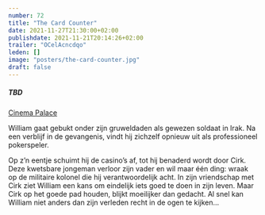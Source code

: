 ```yaml
---
number: 72
title: "The Card Counter"
date: 2021-11-27T21:30:00+02:00
publishdate: 2021-11-21T20:14:26+02:00
trailer: "OCelAcncdqo"
leden: []
image: "posters/the-card-counter.jpg"
draft: false
---
```


##### TBD

[Cinema Palace](https://cinema-palace.be/nl/film/card-counter)

William gaat gebukt onder zijn gruweldaden als gewezen soldaat in Irak. 
Na een verblijf in de gevangenis, vindt hij zichzelf opnieuw uit als professioneel pokerspeler. 
<!--more-->
Op z’n eentje schuimt hij de casino’s af, tot hij benaderd wordt door Cirk.
Deze kwetsbare jongeman verloor zijn vader en wil maar één ding: wraak op de militaire kolonel
die hij verantwoordelijk acht. In zijn vriendschap met Cirk ziet William een kans om eindelijk
iets goed te doen in zijn leven. Maar Cirk op het goede pad houden, blijkt moeilijker dan gedacht.
Al snel kan William niet anders dan zijn verleden recht in de ogen te kijken…
